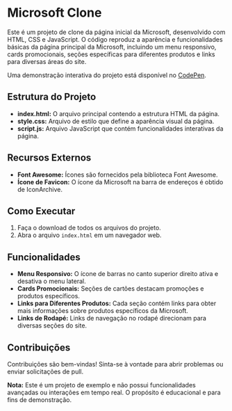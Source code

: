 # Microsoft Clone

Este é um projeto de clone da página inicial da Microsoft, desenvolvido com HTML, CSS e JavaScript. O código reproduz a aparência e funcionalidades básicas da página principal da Microsoft, incluindo um menu responsivo, cards promocionais, seções específicas para diferentes produtos e links para diversas áreas do site.

Uma demonstração interativa do projeto está disponível no [CodePen](https://codepen.io/La-s-Lara/pen/wvOjgOx).

## Estrutura do Projeto

- **index.html:** O arquivo principal contendo a estrutura HTML da página.
- **style.css:** Arquivo de estilo que define a aparência visual da página.
- **script.js:** Arquivo JavaScript que contém funcionalidades interativas da página.

## Recursos Externos

- **Font Awesome:** Ícones são fornecidos pela biblioteca Font Awesome.
- **Ícone de Favicon:** O ícone da Microsoft na barra de endereços é obtido de IconArchive.

## Como Executar

1. Faça o download de todos os arquivos do projeto.
2. Abra o arquivo `index.html` em um navegador web.

## Funcionalidades

- **Menu Responsivo:** O ícone de barras no canto superior direito ativa e desativa o menu lateral.
- **Cards Promocionais:** Seções de cartões destacam promoções e produtos específicos.
- **Links para Diferentes Produtos:** Cada seção contém links para obter mais informações sobre produtos específicos da Microsoft.
- **Links de Rodapé:** Links de navegação no rodapé direcionam para diversas seções do site.

## Contribuições

Contribuições são bem-vindas! Sinta-se à vontade para abrir problemas ou enviar solicitações de pull.

**Nota:** Este é um projeto de exemplo e não possui funcionalidades avançadas ou interações em tempo real. O propósito é educacional e para fins de demonstração.
